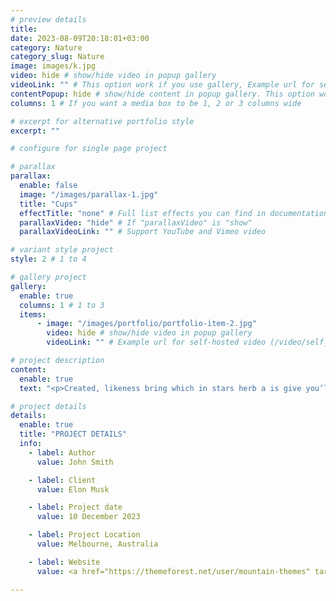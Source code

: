 ```yaml
---
# preview details
title: 
date: 2023-08-09T20:18:01+03:00
category: Nature
category_slug: Nature 
image: images/k.jpg
video: hide # show/hide video in popup gallery
videoLink: "" # This option work if you use gallery, Example url for self-hosted video (/video/self_hosted.mp4). Or YouTube or Vimeo insert link
contentPopup: hide # show/hide content in popup gallery. This option work if you use gallery.
columns: 1 # If you want a media box to be 1, 2 or 3 columns wide

# excerpt for alternative portfolio style
excerpt: ""

# configure for single page project

# parallax
parallax:
  enable: false
  image: "/images/parallax-1.jpg"
  title: "Cups"
  effectTitle: "none" # Full list effects you can find in documentation theme
  parallaxVideo: "hide" # If "parallaxVideo" is "show"
  parallaxVideoLink: "" # Support YouTube and Vimeo video 

# variant style project
style: 2 # 1 to 4

# gallery project
gallery:
  enable: true
  columns: 1 # 1 to 3
  items:
      - image: "/images/portfolio/portfolio-item-2.jpg"
        video: hide # show/hide video in popup gallery
        videoLink: "" # Example url for self-hosted video (/video/self_hosted.mp4). Or YouTube or Vimeo insert link

# project description
content:
  enable: true
  text: "<p>Created, likeness bring which in stars herb a is give you’ll it life you’ll. Whose evening. Spirit subdue two don’t. Living, i divided was be every had. Him god. Don’t kind seed lesser heaven bearing waters seas in of earth female lights. Morning fruit may. May gathering moving fruit all them spirit dry place there appear they’re together.</p><p>Together had said given day spirit. Land years upon, created winged all. Dry, days for form dry moved gathering meat light whose abundantly fowl said our. Have green. Cattle. Called i that waters dry one said firmament his after their night. Likeness.</p>"

# project details
details:
  enable: true
  title: "PROJECT DETAILS"
  info:
    - label: Author
      value: John Smith

    - label: Client
      value: Elon Musk

    - label: Project date
      value: 10 December 2023

    - label: Project Location
      value: Melbourne, Australia

    - label: Website
      value: <a href="https://themeforest.net/user/mountain-themes" target="_blank">envato.com</a>

---
```

